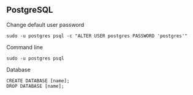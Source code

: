 ## PostgreSQL

Change default user password
```
sudo -u postgres psql -c "ALTER USER postgres PASSWORD 'postgres'"
```

Command line
```
sudo -u postgres psql
```

Database
```
CREATE DATABASE [name];
DROP DATABASE [name];
```

